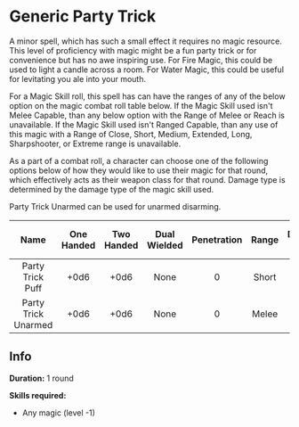 # Generic Party Trick

A minor spell, which has such a small effect it requires no magic resource. This level of proficiency with magic might be a fun party trick or for convenience but has no awe inspiring use. For Fire Magic, this could be used to light a candle across a room. For Water Magic, this could be useful for levitating you ale into your mouth.

For a Magic Skill roll, this spell has can have the ranges of any of the below option on the magic combat roll table below. If the Magic Skill used isn't Melee Capable, than any below option with the Range of Melee or Reach is unavailable. If the Magic Skill used isn't Ranged Capable, than any use of this magic with a Range of Close, Short, Medium, Extended, Long, Sharpshooter, or Extreme range is unavailable.

As a part of a combat roll, a character can choose one of the following options below of how they would like to use their magic for that round, which effectively acts as their weapon class for that round. Damage type is determined by the damage type of the magic skill used.

Party Trick Unarmed can be used for unarmed disarming.

|        Name         | One<br />Handed | Two<br />Handed | Dual<br />Wielded | Penetration | Range | Damage<br />Types | Engageable<br />Opponents | Area Of<br />Effect | Resource<br />Class |
| :-----------------: | :-------------: | :-------------: | :---------------: | :---------: | :---: | :---------------: | :-----------------------: | :-----------------: | :-----------------: |
|  Party Trick Puff   |      +0d6       |      +0d6       |       None        |      0      | Short |                   |         Standard          |        None         |  0 Magic Resource   |
| Party Trick Unarmed |      +0d6       |      +0d6       |       None        |      0      | Melee |                   |           Rapid           |        None         |  0 Magic Resource   |

## Info

**Duration:** 1 round

**Skills required:**

- Any magic (level -1)
